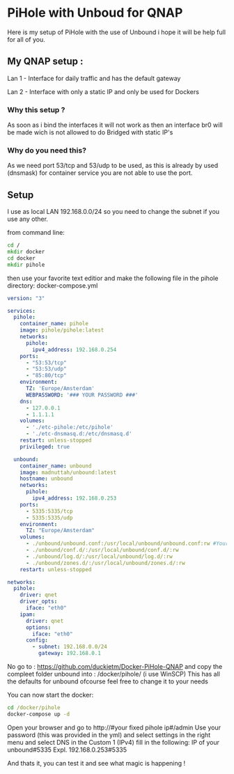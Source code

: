 # PiHole with Unboud for QNAP

Here is my setup of PiHole with the use of Unbound i hope it will be help full for all of you.

## My QNAP setup :

Lan 1 - Interface for daily traffic and has the default gateway

Lan 2 - Interface with only a static IP and only be used for Dockers

### Why this setup ?
As soon as i bind the interfaces it will not work as then an interface br0 will be made wich is not allowed to do Bridged with static IP's

### Why do you need this?
As we need port 53/tcp and 53/udp to be used, as this is already by used (dnsmask) for container service you are not able to use the port.

## Setup

I use as local LAN 192.168.0.0/24 so you need to change the subnet if you use any other.

from command line:
```cmd
cd /
mkdir docker
cd docker
mkdir pihole
```

then use your favorite text editior and make the following file in the pihole directory: docker-compose.yml
```yml
version: "3"

services:
  pihole:
    container_name: pihole
    image: pihole/pihole:latest
    networks:
      pihole:
        ipv4_address: 192.168.0.254
    ports:
      - "53:53/tcp"
      - "53:53/udp"
      - "85:80/tcp"
    environment:
      TZ: 'Europe/Amsterdam'
      WEBPASSWORD: '### YOUR PASSWORD ###'
    dns:
      - 127.0.0.1
      - 1.1.1.1
    volumes:
      - './etc-pihole:/etc/pihole'
      - './etc-dnsmasq.d:/etc/dnsmasq.d'
    restart: unless-stopped
    privileged: true

  unbound:
    container_name: unbound
    image: madnuttah/unbound:latest
    hostname: unbound
    networks:
      pihole:
        ipv4_address: 192.168.0.253
    ports:
      - 5335:5335/tcp
      - 5335:5335/udp
    environment:
      TZ: "Europe/Amsterdam"
    volumes:
      - ./unbound/unbound.conf:/usr/local/unbound/unbound.conf:rw #Your local path to Unbound
      - ./unbound/conf.d/:/usr/local/unbound/conf.d/:rw
      - ./unbound/log.d/:/usr/local/unbound/log.d/:rw
      - ./unbound/zones.d/:/usr/local/unbound/zones.d/:rw
    restart: unless-stopped

networks:
  pihole:
    driver: qnet
    driver_opts:
      iface: "eth0"
    ipam:
      driver: qnet
      options:
        iface: "eth0"
      config:
        - subnet: 192.168.0.0/24
          gateway: 192.168.0.1
```

No go to : https://github.com/duckietm/Docker-PiHole-QNAP and copy the compleet folder unbound into : /docker/pihole/ (i use WinSCP)
This has all the defaults for unbound ofcourse feel free to change it to your needs

You can now start the docker:
```cmd
cd /docker/pihole
docker-compose up -d
```

Open your browser and go to http://#your fixed pihole ip#/admin
Use your password (this was provided in the yml) and select settings in the right menu and select DNS
in the Custom 1 (IPv4) fill in the following:
IP of your unbound#5335
Expl. 192.168.0.253#5335

And thats it, you can test it and see what magic is happening !
